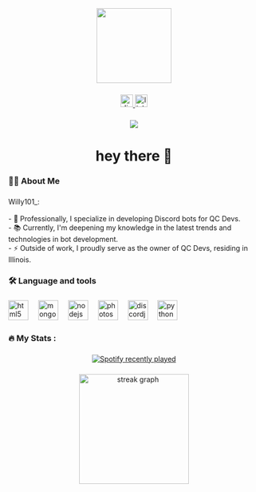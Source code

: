 <div align="center">
  <img height="150" src="https://cdn.discordapp.com/attachments/1180616572759441439/1187392405155106866/IMG_4263-modified.png?ex=6596b85a&is=6584435a&hm=b0e4a163982236be290834f8c98a4b5ab0a7dc2c998ce697f750ec017e3a058f&"  />
</div>

###

<div align="center">
  <a href="https://dsc.gg/qc-dev" target="_blank">
    <img src="https://img.shields.io/static/v1?message=Discord&logo=discord&label=&color=7289DA&logoColor=white&labelColor=&style=for-the-badge" height="25" alt="discord logo"  />
  </a>
  <a href="https://linktr.ee/Willy101_" target="_blank">
    <img src="https://img.shields.io/static/v1?message=Linktree&logo=linktree&label=&color=1de9b6&logoColor=white&labelColor=&style=for-the-badge" height="25" alt="linktree logo"  />
  </a>
</div>

###

<div align="center">
  <img src="https://visitor-badge.laobi.icu/badge?page_id=Willy1011.Willy1011&"  />
</div>

###

<h1 align="center">hey there 👋</h1>

###

<h3 align="left">👩‍💻  About Me</h3>

###

<p align="left">Willy101_:<br><br>- 🔭 Professionally, I specialize in developing Discord bots for QC Devs.<br>- 📚 Currently, I'm deepening my knowledge in the latest trends and technologies in bot development.<br>- ⚡ Outside of work, I proudly serve as the owner of QC Devs, residing in Illinois.</p>

###

<h3 align="left">🛠 Language and tools</h3>

###

<div align="left">
  <img src="https://cdn.jsdelivr.net/gh/devicons/devicon/icons/html5/html5-original.svg" height="40" alt="html5 logo"  />
  <img width="12" />
  <img src="https://cdn.jsdelivr.net/gh/devicons/devicon/icons/mongodb/mongodb-original.svg" height="40" alt="mongodb logo"  />
  <img width="12" />
  <img src="https://cdn.jsdelivr.net/gh/devicons/devicon/icons/nodejs/nodejs-original.svg" height="40" alt="nodejs logo"  />
  <img width="12" />
  <img src="https://cdn.jsdelivr.net/gh/devicons/devicon/icons/photoshop/photoshop-plain.svg" height="40" alt="photoshop logo"  />
  <img width="12" />
  <img src="https://cdn.jsdelivr.net/gh/devicons/devicon/icons/discordjs/discordjs-original.svg" height="40" alt="discordjs logo"  />
  <img width="12" />
  <img src="https://cdn.jsdelivr.net/gh/devicons/devicon/icons/python/python-original.svg" height="40" alt="python logo"  />
</div>

###

<h3 align="left">🔥   My Stats :</h3>

###

<div align="center">
  <a href="https://open.spotify.com/user/31eix3zjcg2uvuxpbiofz6ghai2e?si=efac832f20404203">
    <img src="https://spotify-recently-played-readme.vercel.app/api?user=Willy101&count=6&unique=false" alt="Spotify recently played"  />
  </a>
</div>

###

<div align="center">
  <img src="https://streak-stats.demolab.com?user=Willy1011&locale=en&mode=daily&theme=dark&hide_border=false&border_radius=5&order=3" height="220" alt="streak graph"  />
</div>

###
